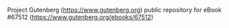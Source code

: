 Project Gutenberg (https://www.gutenberg.org) public repository for
eBook #67512 (https://www.gutenberg.org/ebooks/67512)
